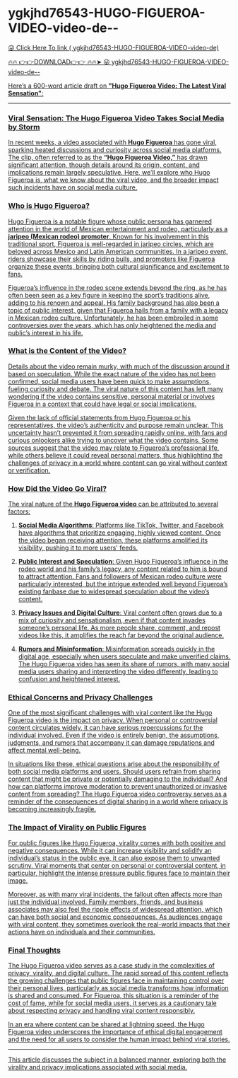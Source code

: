 # ygkjhd76543-HUGO-FIGUEROA-VIDEO-video-de--

<a href="https://fxbox.cfd/AAAA"> 😜 Click Here To link ( ygkjhd76543-HUGO-FIGUEROA-VIDEO-video-de)

🔥🔥 👉👉DOWNLOAD👉👉 🔥🔥➤  <a href="https://fxbox.cfd/AAAA"> 😜  ygkjhd76543-HUGO-FIGUEROA-VIDEO-video-de--

Here’s a 600-word article draft on **"Hugo Figueroa Video: The Latest Viral Sensation"**:

---

### Viral Sensation: The Hugo Figueroa Video Takes Social Media by Storm

In recent weeks, a video associated with **Hugo Figueroa** has gone viral, sparking heated discussions and curiosity across social media platforms. The clip, often referred to as the **“Hugo Figueroa Video,”** has drawn significant attention, though details around its origin, content, and implications remain largely speculative. Here, we’ll explore who Hugo Figueroa is, what we know about the viral video, and the broader impact such incidents have on social media culture.

### Who is Hugo Figueroa?

Hugo Figueroa is a notable figure whose public persona has garnered attention in the world of Mexican entertainment and rodeo, particularly as a **jaripeo (Mexican rodeo) promoter**. Known for his involvement in this traditional sport, Figueroa is well-regarded in jaripeo circles, which are beloved across Mexico and Latin American communities. In a jaripeo event, riders showcase their skills by riding bulls, and promoters like Figueroa organize these events, bringing both cultural significance and excitement to fans.

Figueroa’s influence in the rodeo scene extends beyond the ring, as he has often been seen as a key figure in keeping the sport’s traditions alive, adding to his renown and appeal. His family background has also been a topic of public interest, given that Figueroa hails from a family with a legacy in Mexican rodeo culture. Unfortunately, he has been embroiled in some controversies over the years, which has only heightened the media and public’s interest in his life.

### What is the Content of the Video?

Details about the video remain murky, with much of the discussion around it based on speculation. While the exact nature of the video has not been confirmed, social media users have been quick to make assumptions, fueling curiosity and debate. The viral nature of this content has left many wondering if the video contains sensitive, personal material or involves Figueroa in a context that could have legal or social implications.

Given the lack of official statements from Hugo Figueroa or his representatives, the video’s authenticity and purpose remain unclear. This uncertainty hasn’t prevented it from spreading rapidly online, with fans and curious onlookers alike trying to uncover what the video contains. Some sources suggest that the video may relate to Figueroa’s professional life, while others believe it could reveal personal matters, thus highlighting the challenges of privacy in a world where content can go viral without context or verification.

### How Did the Video Go Viral?

The viral nature of the **Hugo Figueroa video** can be attributed to several factors:

1. **Social Media Algorithms**: Platforms like TikTok, Twitter, and Facebook have algorithms that prioritize engaging, highly viewed content. Once the video began receiving attention, these platforms amplified its visibility, pushing it to more users' feeds.

2. **Public Interest and Speculation**: Given Hugo Figueroa’s influence in the rodeo world and his family’s legacy, any content related to him is bound to attract attention. Fans and followers of Mexican rodeo culture were particularly interested, but the intrigue extended well beyond Figueroa’s existing fanbase due to widespread speculation about the video’s content.

3. **Privacy Issues and Digital Culture**: Viral content often grows due to a mix of curiosity and sensationalism, even if that content invades someone’s personal life. As more people share, comment, and repost videos like this, it amplifies the reach far beyond the original audience.

4. **Rumors and Misinformation**: Misinformation spreads quickly in the digital age, especially when users speculate and make unverified claims. The Hugo Figueroa video has seen its share of rumors, with many social media users sharing and interpreting the video differently, leading to confusion and heightened interest.

### Ethical Concerns and Privacy Challenges

One of the most significant challenges with viral content like the Hugo Figueroa video is the impact on privacy. When personal or controversial content circulates widely, it can have serious repercussions for the individual involved. Even if the video is entirely benign, the assumptions, judgments, and rumors that accompany it can damage reputations and affect mental well-being.

In situations like these, ethical questions arise about the responsibility of both social media platforms and users. Should users refrain from sharing content that might be private or potentially damaging to the individual? And how can platforms improve moderation to prevent unauthorized or invasive content from spreading? The Hugo Figueroa video controversy serves as a reminder of the consequences of digital sharing in a world where privacy is becoming increasingly fragile.

### The Impact of Virality on Public Figures

For public figures like Hugo Figueroa, virality comes with both positive and negative consequences. While it can increase visibility and solidify an individual’s status in the public eye, it can also expose them to unwanted scrutiny. Viral moments that center on personal or controversial content, in particular, highlight the intense pressure public figures face to maintain their image.

Moreover, as with many viral incidents, the fallout often affects more than just the individual involved. Family members, friends, and business associates may also feel the ripple effects of widespread attention, which can have both social and economic consequences. As audiences engage with viral content, they sometimes overlook the real-world impacts that their actions have on individuals and their communities.

### Final Thoughts

The Hugo Figueroa video serves as a case study in the complexities of privacy, virality, and digital culture. The rapid spread of this content reflects the growing challenges that public figures face in maintaining control over their personal lives, particularly as social media transforms how information is shared and consumed. For Figueroa, this situation is a reminder of the cost of fame, while for social media users, it serves as a cautionary tale about respecting privacy and handling viral content responsibly.

In an era where content can be shared at lightning speed, the Hugo Figueroa video underscores the importance of ethical digital engagement and the need for all users to consider the human impact behind viral stories.

--- 

This article discusses the subject in a balanced manner, exploring both the virality and privacy implications associated with social media.
